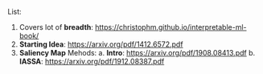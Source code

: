 List:
1. Covers lot of **breadth**: https://christophm.github.io/interpretable-ml-book/
2. **Starting Idea**: https://arxiv.org/pdf/1412.6572.pdf 
3. **Saliency Map** Mehods: a. **Intro**: https://arxiv.org/pdf/1908.08413.pdf
                            b. **IASSA**: https://arxiv.org/pdf/1912.08387.pdf
                             
